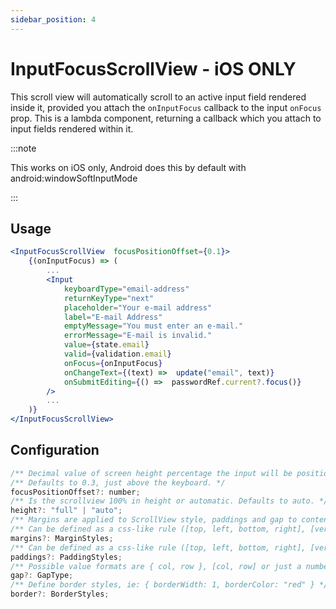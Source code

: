 ```yaml
---
sidebar_position: 4
---
```


# InputFocusScrollView - iOS ONLY

This scroll view will automatically scroll to an active input field rendered inside it, provided you attach the `onInputFocus` callback to the input `onFocus` prop. This is a lambda component, returning a callback which you attach to input fields rendered within it.

:::note

This works on iOS only, Android does this by default with android:windowSoftInputMode

:::

## Usage

```jsx
<InputFocusScrollView  focusPositionOffset={0.1}>
	{(onInputFocus) => (
		...
		<Input
			keyboardType="email-address"
			returnKeyType="next"
			placeholder="Your e-mail address"
			label="E-mail Address"
			emptyMessage="You must enter an e-mail."
			errorMessage="E-mail is invalid."
			value={state.email}
			valid={validation.email}
			onFocus={onInputFocus}
			onChangeText={(text) =>  update("email", text)}
			onSubmitEditing={() =>  passwordRef.current?.focus()}
		/>
		...
	)}
</InputFocusScrollView>
```

## Configuration

```javascript
/** Decimal value of screen height percentage the input will be positioned at. */
/** Defaults to 0.3, just above the keyboard. */
focusPositionOffset?: number;
/** Is the scrollview 100% in height or automatic. Defaults to auto. */
height?: "full" | "auto";
/** Margins are applied to ScrollView style, paddings and gap to contentContainerStyle */
/** Can be defined as a css-like rule ([top, left, bottom, right], [vertical, horizontal] etc) or as an object ({ marginHorizontal: 12 }) */
margins?: MarginStyles;
/** Can be defined as a css-like rule ([top, left, bottom, right], [vertical, horizontal] etc) or as an object ({ paddingHorizontal: 12 }) */
paddings?: PaddingStyles;
/** Possible value formats are { col, row }, [col, row] or just a number applied to both column and row gap. */
gap?: GapType;
/** Define border styles, ie: { borderWidth: 1, borderColor: "red" } */
border?: BorderStyles;
```
